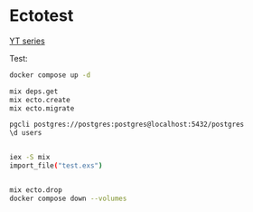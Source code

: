 # Ectotest

[YT series](https://www.youtube.com/watch?v=IFKG4Hgt-zM&list=PLFhQVxlaKQElscjMvMmyMCaZ9mxf4XAw-)

Test:

```sh
docker compose up -d

mix deps.get
mix ecto.create
mix ecto.migrate

pgcli postgres://postgres:postgres@localhost:5432/postgres
\d users


iex -S mix
import_file("test.exs")


mix ecto.drop
docker compose down --volumes
```
